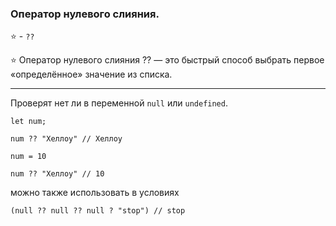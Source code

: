 ### Оператор нулевого слияния.

⭐ - `??`

⭐ Оператор нулевого слияния ?? — это быстрый способ выбрать первое «определённое» значение из списка.

---

Проверят нет ли в переменной `null` или `undefined`.

```
let num;

num ?? "Хеллоу" // Хеллоу

num = 10

num ?? "Хеллоу" // 10
```

можно также использовать в условиях

```
(null ?? null ?? null ? "stop") // stop
```

